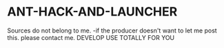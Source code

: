 # ANT-HACK-AND-LAUNCHER
Sources do not belong to me. -if the producer doesn't want to let me post this. please contact me.
DEVELOP USE TOTALLY FOR YOU

